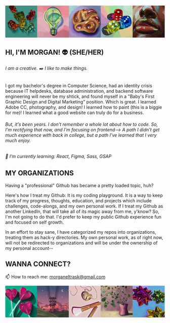 ![MELT's Github Header Banner](images/banner-1.png)

<!--
**MeltedGreenVelvet/MeltedGreenVelvet** is a ✨ _special_ ✨ repository because its `README.md` (this file) appears on your GitHub profile.

Here are some ideas to get you started:

- 🔭 I’m currently working on ...
- 🌱 I’m currently learning ...
- 👯 I’m looking to collaborate on ...
- 🤔 I’m looking for help with ...
- 💬 Ask me about ...
- 📫 How to reach me: ...
- 😄 Pronouns: ...
- ⚡ Fun fact: ...
-⚡ Fun fact: I play way too much Stardew Valley  
-->


HI, I'M MORGAN! 👽 (SHE/HER) 
----------------------


###### I am a creative. ✒️ I like to make things.

I got my bachelor's degree in Computer Science, had an identity crisis because IT helpdesks, database administration, and backend software engineering will never be my shtick, and found myself in a "Baby's First Graphic Design and Digital Marketing" position. Which is great. I learned Adobe CC, photography, and design! I learned how to paint (this is a biggie for me)! I learned what a good website can truly do for a business. 

###### But, it's been years. I don't remember a whole lot about how to code. So, I'm rectifying that now, and I'm focusing on frontend--> A path I didn't get much experience with back in college, but a path I've learned that I very much enjoy.

###### 🌱 I’m currently learning: React, Figma, Sass, GSAP  

MY ORGANIZATIONS
---------------


Having a "professional" Github has became a pretty loaded topic, huh?

Here's how I treat my Github:
It is my coding playground. It is a way to keep track of my progress, thoughts, education, and projects which include challenges, code-alongs, and my own personal work. If I treat my Github as another LinkedIn, that will take all of its magic away from me, y'know? So, I'm not going to do that. I'd prefer to keep my public Github experience fun and focused on self growth.

In an effort to stay sane, I have categorized my repos into organizations, treating them as hack-y directories. My own personal work, as of right now, will not be redirected to organizations and will be under the ownership of my personal account--


WANNA CONNECT?
---------------


📫 How to reach me: morganeltrask@gmail.com  


![MELT's Github Footer Banner](images/banner-2.png)